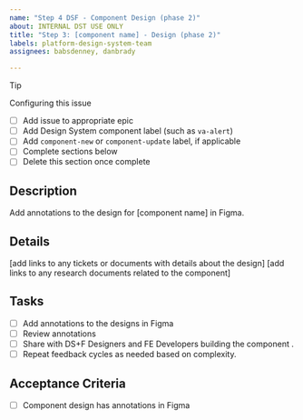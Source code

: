 ```yaml
---
name: "Step 4 DSF - Component Design (phase 2)"
about: INTERNAL DST USE ONLY
title: "Step 3: [component name] - Design (phase 2)"
labels: platform-design-system-team
assignees: babsdenney, danbrady

---
```


> [!TIP]
>
> Configuring this issue
>
> - [ ] Add issue to appropriate epic
> - [ ] Add Design System component label (such as `va-alert`)
> - [ ] Add `component-new` or `component-update` label, if applicable
> - [ ] Complete sections below
> - [ ] Delete this section once complete

## Description
Add annotations to the design for [component name] in Figma.

## Details
[add links to any tickets or documents with details about the design]
[add links to any research documents related to the component]

## Tasks
- [ ] Add annotations to the designs in Figma 
- [ ] Review annotations
- [ ] Share with DS+F Designers and FE Developers building the component .
- [ ] Repeat feedback cycles as needed based on complexity.

## Acceptance Criteria
- [ ] Component design has annotations in Figma
